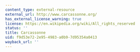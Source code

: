 ```yaml
---
content_type: external-resource
external_url: http://www.carcassonne.org/
has_external_license_warning: true
license: https://en.wikipedia.org/wiki/All_rights_reserved
status: ''
title: Carcassonne
uid: f9d53e72-2e95-4983-a0b9-7d95354a0413
wayback_url: ''
---
```


